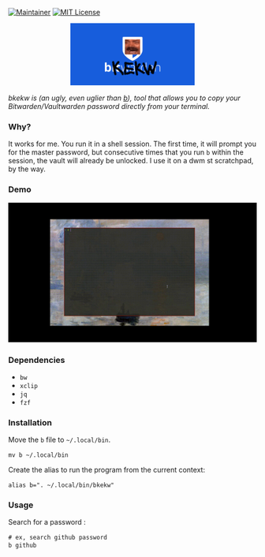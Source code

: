 [![Maintainer](https://img.shields.io/badge/maintainer-lebarondecharlus-blue)](https://github.com/samuel-andres)
[![MIT License](https://img.shields.io/badge/license-MIT-green)](https://choosealicense.com/licenses/mit/)

<p align="center">
    <img src="./b.png" width="50%">
</p>

*bkekw is (an ugly, even uglier than [b](https://github.com/LeBaronDeCharlus/b)), tool that allows you to copy your Bitwarden/Vaultwarden password directly from your terminal.*

### Why?

It works for me. You run it in a shell session. The first time, it will prompt you for the master password, but consecutive times that you run `b` within the session, the vault will already be unlocked. I use it on a dwm st scratchpad, by the way.

### Demo

![](b.gif)

### Dependencies

- `bw`
- `xclip`
- `jq`
- `fzf`

### Installation

Move the `b` file to `~/.local/bin`.

```shell
mv b ~/.local/bin
```

Create the alias to run the program from the current context:
```shell
alias b=". ~/.local/bin/bkekw"
```

### Usage
Search for a password :
```shell
# ex, search github password
b github
```

